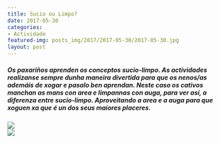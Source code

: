 ```yaml
---
title: Sucio ou Limpo?
date: 2017-05-30
categories:
- Actividade
featured-img: posts_img/2017/2017-05-30/2017-05-30.jpg
layout: post
---
```


<h5 class="center header text_h2">
    Os paxariños aprenden os conceptos sucio-limpo.
    <!--more-->
    As actividades realizanse sempre dunha maneira divertida para que os nenos/as ademáis de xogar
     e pasalo ben aprendan. Neste caso os cativos manchan as mans con area e limpannas con auga,
     para ver así, a diferenza entre sucio-limpo. Aproveitando a area e a auga para que xoguen xa
     que é un dos seus maiores placeres.
</h5>

<div class="row">
    <div class="col s12 m6">
        <img class="responsive-img" src="{{ site.baseurl }}/posts_img/2017/2017-05-30/2017-05-30.jpg">
    </div>
    <div class="col s12 m6">
        <img class="responsive-img" src="{{ site.baseurl }}/posts_img/2017/2017-05-30/2017-05-301.jpg">
    </div>
</div>